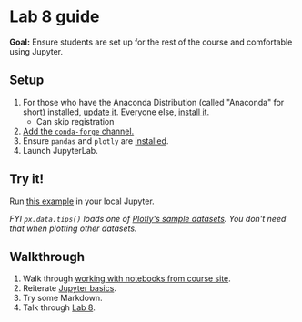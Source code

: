 # Lab 8 guide

**Goal:** Ensure students are set up for the rest of the course and comfortable using Jupyter.

## Setup

1. For those who have the Anaconda Distribution (called "Anaconda" for short) installed, [update it](https://docs.anaconda.com/navigator/update-navigator/). Everyone else, [install it](https://docs.anaconda.com/anaconda/install/).
   - Can skip registration
1. [Add the `conda-forge` channel.](notebooks.md#installing-packages)
1. Ensure `pandas` and `plotly` are [installed](notebooks.md#installing-packages).
1. Launch JupyterLab.

## Try it!

Run [this example](https://plotly.com/python/linear-fits/#Linear-fit-trendlines-with-Plotly-Express) in your local Jupyter.

_FYI `px.data.tips()` loads one of [Plotly's sample datasets](https://plotly.com/python-api-reference/generated/plotly.express.data.html). You don't need that when plotting other datasets._

## Walkthrough

1. Walk through [working with notebooks from course site](notebooks.md#downloading-notebooks).
1. Reiterate [Jupyter basics](lecture_15.ipynb#jupyter-basics).
1. Try some Markdown.
1. Talk through [Lab 8](lab_8.ipynb).
